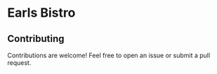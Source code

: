 # Earls Bistro

## Contributing
Contributions are welcome! Feel free to open an issue or submit a pull request.
